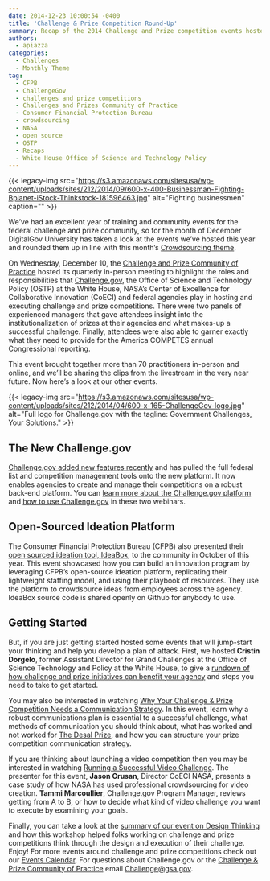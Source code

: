```yaml
---
date: 2014-12-23 10:00:54 -0400
title: 'Challenge & Prize Competition Round-Up'
summary: Recap of the 2014 Challenge and Prize competition events hosted by DigitalGov
authors:
  - apiazza
categories:
  - Challenges
  - Monthly Theme
tag:
  - CFPB
  - ChallengeGov
  - challenges and prize competitions
  - Challenges and Prizes Community of Practice
  - Consumer Financial Protection Bureau
  - crowdsourcing
  - NASA
  - open source
  - OSTP
  - Recaps
  - White House Office of Science and Technology Policy
---
```


{{< legacy-img src="https://s3.amazonaws.com/sitesusa/wp-content/uploads/sites/212/2014/09/600-x-400-Businessman-Fighting-Bplanet-iStock-Thinkstock-181596463.jpg" alt="Fighting businessmen" caption="" >}} 

We’ve had an excellent year of training and community events for the federal challenge and prize community, so for the month of December DigitalGov University has taken a look at the events we’ve hosted this year and rounded them up in line with this month&#8217;s [Crowdsourcing theme](https://www.WHATEVER/2014/12/08/crowdsourcing-month-an-overview/ "Crowdsourcing Month: An Overview").

On Wednesday, December 10, the [Challenge and Prize Community of Practice](https://www.WHATEVER/communities/challenges-prizes-community/ "Challenges & Prizes Community") hosted its quarterly in-person meeting to highlight the roles and responsibilities that [Challenge.gov](https://www.challenge.gov/), the Office of Science and Technology Policy (OSTP) at the White House, NASA’s Center of Excellence for Collaborative Innovation (CoECI) and federal agencies play in hosting and executing challenge and prize competitions. There were two panels of experienced managers that gave attendees insight into the institutionalization of prizes at their agencies and what makes-up a successful challenge. Finally, attendees were also able to garner exactly what they need to provide for the America COMPETES annual Congressional reporting.

This event brought together more than 70 practitioners in-person and online, and we’ll be sharing the clips from the livestream in the very near future. Now here’s a look at our other events.

{{< legacy-img src="https://s3.amazonaws.com/sitesusa/wp-content/uploads/sites/212/2014/04/600-x-165-ChallengeGov-logo.jpg" alt="Full logo for Challenge.gov with the tagline: Government Challenges, Your Solutions." >}}

## The New Challenge.gov

[Challenge.gov added new features recently](https://www.WHATEVER/2014/10/02/introducing-the-new-challenge-gov/ "Introducing the New Challenge.gov") and has pulled the full federal list and competition management tools onto the new platform. It now enables agencies to create and manage their competitions on a robust back-end platform. You can [learn more about the Challenge.gov platform](http://youtu.be/Yw58jVvppAw?list=PLd9b-GuOJ3nFeJeAHAn3Z5opohjxIw8OC) and [how to use Challenge.gov](https://www.youtube.com/watch?v=qXYar-2de44&index=1&list=PLd9b-GuOJ3nFeJeAHAn3Z5opohjxIw8OC) in these two webinars.

## Open-Sourced Ideation Platform

The Consumer Financial Protection Bureau (CFPB) also presented their [open sourced ideation tool, IdeaBox](http://youtu.be/KRQ24645LOE?list=PLd9b-GuOJ3nFeJeAHAn3Z5opohjxIw8OC), to the community in October of this year. This event showcased how you can build an innovation program by leveraging CFPB’s open-source ideation platform, replicating their lightweight staffing model, and using their playbook of resources. They use the platform to crowdsource ideas from employees across the agency. IdeaBox source code is shared openly on Github for anybody to use.

## Getting Started

But, if you are just getting started hosted some events that will jump-start your thinking and help you develop a plan of attack. First, we hosted **Cristin Dorgelo**, former Assistant Director for Grand Challenges at the Office of Science Technology and Policy at the White House, to give a [rundown of how challenge and prize initiatives can benefit your agency](http://youtu.be/Frwk3Fvw_H4?list=PLd9b-GuOJ3nFeJeAHAn3Z5opohjxIw8OC) and steps you need to take to get started.

You may also be interested in watching [Why Your Challenge & Prize Competition Needs a Communication Strategy](http://youtu.be/wieTrYMT4zM?list=PLd9b-GuOJ3nFeJeAHAn3Z5opohjxIw8OC). In this event, learn why a robust communications plan is essential to a successful challenge, what methods of communication you should think about, what has worked and not worked for [The Desal Prize](http://www.securingwaterforfood.org/the-desal-prize/), and how you can structure your prize competition communication strategy.

If you are thinking about launching a video competition then you may be interested in watching [Running a Successful Video Challenge](https://www.youtube.com/watch?v=kaK90anXf7w&index=7&list=PLd9b-GuOJ3nFeJeAHAn3Z5opohjxIw8OC). The presenter for this event, **Jason Crusan**, Director CoECI NASA, presents a case study of how NASA has used professional crowdsourcing for video creation. **Tammi Marcoullier**, Challenge.gov Program Manager, reviews getting from A to B, or how to decide what kind of video challenge you want to execute by examining your goals.

Finally, you can take a look at the [summary of our event on Design Thinking](http://youtu.be/oLAtcfGCcdc?list=PLd9b-GuOJ3nFeJeAHAn3Z5opohjxIw8OC) and how this workshop helped folks working on challenge and prize competitions think through the design and execution of their challenge. Enjoy! For more events around challenge and prize competitions check out our [Events Calendar](https://www.WHATEVER/events). For questions about Challenge.gov or the [Challenge & Prize Community of Practice](https://www.WHATEVER/communities/challenges-prizes-community/ "Challenges & Prizes Community") email <Challenge@gsa.gov>.
